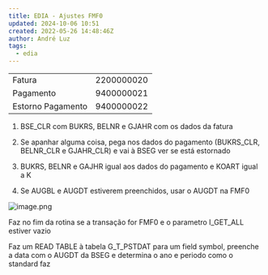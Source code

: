 ```yaml
---
title: EDIA - Ajustes FMF0
updated: 2024-10-06 10:51
created: 2022-05-26 14:48:46Z
author: André Luz
tags:
  - edia
---
```


|     |     |
| --- | --- |
| Fatura | 2200000020 |
| Pagamento | 9400000021 |
| Estorno Pagamento | 9400000022 |

1. BSE_CLR com BUKRS, BELNR e GJAHR com os dados da fatura

2. Se apanhar alguma coisa, pega nos dados do pagamento (BUKRS_CLR, BELNR_CLR e GJAHR_CLR) e vai à BSEG ver se está estornado

3. BUKRS, BELNR e GAJHR igual aos dados do pagamento e KOART igual a K
4. Se AUGBL e AUGDT estiverem preenchidos, usar o AUGDT na FMF0

![image.png](image-40.png)

Faz no fim da rotina se a transação for FMF0 e o parametro I_GET_ALL estiver vazio

Faz um READ TABLE à tabela G_T_PSTDAT para um field symbol, preenche a data com o AUGDT da BSEG e determina o ano e periodo como o standard faz